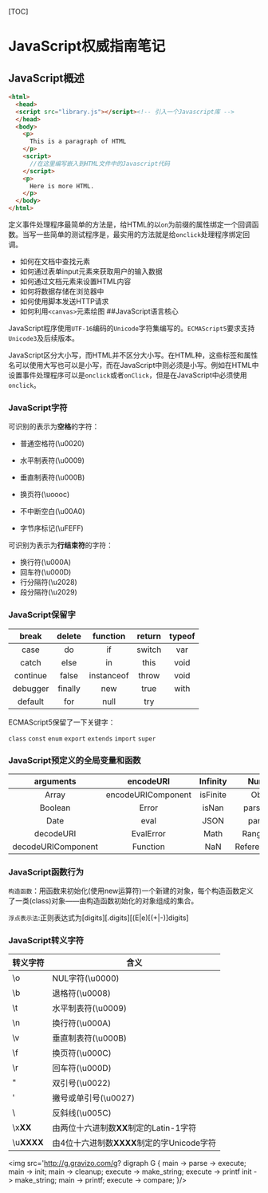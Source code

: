 [TOC]

# JavaScript权威指南笔记

## JavaScript概述

````html
<html>
  <head>
  <script src="library.js"></script><!-- 引入一个Javascript库 -->
  </head>  
  <body>
    <p>
      This is a paragraph of HTML
    </p>
    <script>
      //在这里编写嵌入到HTML文件中的Javascript代码
    </script>
    <p>
      Here is more HTML.
    </p>
  </body>
</html>
````

定义事件处理程序最简单的方法是，给HTML的以`on`为前缀的属性绑定一个回调函数。当写一些简单的测试程序是，最实用的方法就是给`onclick`处理程序绑定回调。

- 如何在文档中查找元素
- 如何通过表单input元素来获取用户的输入数据
- 如何通过文档元素来设置HTML内容
- 如何将数据存储在浏览器中
- 如何使用脚本发送HTTP请求
- 如何利用`<canvas>`元素绘图
##JavaScript语言核心

JavaScript程序使用`UTF-16`编码的`Unicode`字符集编写的。`ECMAScript5`要求支持`Unicode3`及后续版本。

JavaScript区分大小写，而HTML并不区分大小写。在HTML种，这些标签和属性名可以使用大写也可以是小写，而在JavaScript中则必须是小写。例如在HTML中设置事件处理程序可以是`onclick`或者`onClick`，但是在JavaScript中必须使用`onclick`。

### JavaScript字符

可识别的表示为**空格**的字符：

- 普通空格符(\u0020)

- 水平制表符(\u0009)

- 垂直制表符(\u000B)

- 换页符(\uoooc)

- 不中断空白(\u00A0)

- 字节序标记(\uFEFF)

可识别为表示为**行结束符**的字符：

- 换行符(\u000A)
- 回车符(\u000D)
- 行分隔符(\u2028)
- 段分隔符(\u2029)

### JavaScript保留字

|  break   | delete  |  function  | return | typeof |
| :------: | :-----: | :--------: | :----: | :----: |
|   case   |   do    |     if     | switch |  var   |
|  catch   |  else   |     in     |  this  |  void  |
| continue |  false  | instanceof | throw  |  void  |
| debugger | finally |    new     |  true  |  with  |
| default  |   for   |    null    |  try   |        |

ECMAScript5保留了一下关键字：

`class` `const` `enum` `export` `extends` `import` `super`

### JavaScript预定义的全局变量和函数

|     arguments      |     encodeURI      | Infinity |     Number     |   RegExp    |
| :----------------: | :----------------: | :------: | :------------: | :---------: |
|       Array        | encodeURIComponent | isFinite |     Object     |   String    |
|      Boolean       |       Error        |  isNan   |   parseFloat   | SyntaxError |
|        Date        |        eval        |   JSON   |    parseInt    |  TypeError  |
|     decodeURI      |     EvalError      |   Math   |   RangeError   |  undefined  |
| decodeURIComponent |      Function      |   NaN    | ReferenceError |  URIError   |

### JavaScript函数行为

`构造函数`：用函数来初始化(使用new运算符)一个新建的对象，每个构造函数定义了一类(class)对象——由构造函数初始化的对象组成的集合。

`浮点表示法`:正则表达式为\[digits]\[.digits][(E|e)[(+|-)]digits]

### JavaScript转义字符

| 转义字符       | 含义                            |
| ---------- | ----------------------------- |
| \o         | NUL字符(\u0000)                 |
| \b         | 退格符(\u0008)                   |
| \t         | 水平制表符(\u0009)                 |
| \n         | 换行符(\u000A)                   |
| \v         | 垂直制表符(\u000B)                 |
| \f         | 换页符(\u000C)                   |
| \r         | 回车符(\u000D)                   |
| \"         | 双引号(\u0022)                   |
| \'         | 撇号或单引号(\u0027)                |
| \\         | 反斜线(\u005C)                   |
| \x**XX**   | 由两位十六进制数**XX**制定的Latin-1字符    |
| \u**XXXX** | 由4位十六进制数**XXXX**制定的字Unicode字符 |



<img src='http://g.gravizo.com/g? 
digraph G {
   main -> parse -> execute;
   main -> init;
   main -> cleanup;
   execute -> make_string;
   execute -> printf
   init -> make_string;
   main -> printf;
   execute -> compare;
 }/>



